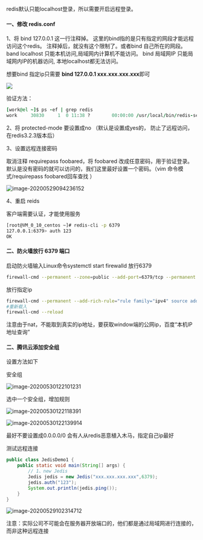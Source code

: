 redis默认只能localhost登录，所以需要开启远程登录。

#### 一、修改 redis.conf

1、将 bind 127.0.0.1 这一行注释掉。
 这里的bind指的是只有指定的网段才能远程访问这个redis。  注释掉后，就没有这个限制了。或者bind 自己所在的网段。
 band localhost   只能本机访问,局域网内计算机不能访问。
 bind  局域网IP    只能局域网内IP的机器访问, 本地localhost都无法访问。

想要bind 指定ip只需要 **bind 127.0.0.1 xxx.xxx.xxx.xxx**即可

![](https://gitee.com/zero049/MyNoteImages/raw/master/image-20200529090223847.png)

 验证方法：

```ruby
[work@el ~]$ ps -ef | grep redis
work     30830     1  0 11:38 ?        00:00:00 /usr/local/bin/redis-server *:6379
```

2、将 protected-mode 要设置成no   （默认是设置成yes的， 防止了远程访问，在redis3.2.3版本后）

 3、设置远程连接密码

 取消注释 requirepass foobared，将 foobared 改成任意密码，用于验证登录。默认是没有密码的就可以访问的，我们这里最好设置一个密码。（vim 命令模式/requirepass foobared回车查找 ）

![image-20200529094236152](https://gitee.com/zero049/MyNoteImages/raw/master/image-20200529094236152.png)

 4、重启 reids

客户端需要认证，才能使用服务

```bash
[root@VM_0_10_centos ~]# redis-cli -p 6379
127.0.0.1:6379> auth 123
OK
```



#### 二、防火墙放行 6379 端口

启动防火墙输入Linux命令systemctl start firewalld
放行6379

```bash
firewall-cmd --permanent --zone=public --add-port=6379/tcp --permanent
```

放行指定ip

```bash
firewall-cmd --permanent --add-rich-rule="rule family="ipv4" source address="xxx.xxx.xxx.xxx"   accept" 
#重新载入
firewall-cmd --reload
```



注意由于nat，不能取到真实的ip地址，要获取window端的公网ip，百度“本机IP地址查询”





#### 二、腾讯云添加安全组

设置方法如下

安全组

![image-20200530122101231](https://gitee.com/zero049/MyNoteImages/raw/master/image-20200530122101231.png)

选中一个安全组，增加规则

![image-20200530122118391](https://gitee.com/zero049/MyNoteImages/raw/master/image-20200530122118391.png)

![image-20200530122139914](https://gitee.com/zero049/MyNoteImages/raw/master/image-20200530122139914.png)

最好不要设置成0.0.0.0/0 会有人从redis恶意植入木马，指定自己ip最好



测试远程连接

```java
public class JedisDemo1 {
    public static void main(String[] args) {
        // 1、new Jedis
        Jedis jedis = new Jedis("xxx.xxx.xxx.xxx",6379);
        jedis.auth("123");
        System.out.println(jedis.ping());
    }
}
```

![image-20200529102314712](https://gitee.com/zero049/MyNoteImages/raw/master/image-20200529102314712.png)





注意：实际公司不可能会在服务器开放端口的，他们都是通过局域网进行连接的，而非这种远程连接